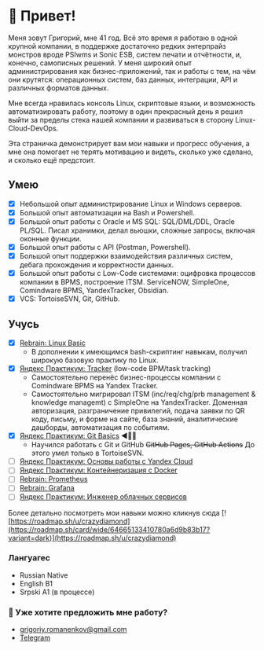 # 👋 Привет!

Меня зовут Григорий, мне 41 год.
Всё это время я работаю в одной крупной компании, в поддержке достаточно редких энтерпрайз монстров вроде PSIwms и Sonic ESB, систем печати и отчётности, и, конечно, самописных решений. У меня широкий опыт администрирования как бизнес-приложений, так и работы с тем, на чём они крутятся: операционных систем, баз данных, интеграции, API и различных форматов данных.

Мне всегда нравилась консоль Linux, скриптовые языки, и возможность автоматизировать работу, поэтому в один прекрасный день я решил выйти за пределы стека нашей компании и развиваться в сторону Linux-Cloud-DevOps.

Эта страничка демонстрирует вам мои навыки и прогресс обучения, а мне она помогает не терять мотивацию и видеть, сколько уже сделано, и сколько ещё предстоит.

## Умею
- [x] Небольшой опыт администрирование Linux и Windows серверов.
- [x] Большой опыт автоматизации на Bash и Powershell.
- [x] Большой опыт работы с Oracle и MS SQL: SQL/DML/DDL, Oracle PL/SQL. Писал хранимки, делал вьюшки, сложные запросы, включая оконные функции.
- [x] Большой опыт работы с API (Postman, Powershell).
- [x] Большой опыт поддержки взаимодействия различных систем, дебага прохождения и корректности данных.
- [x] Большой опыт работы с Low-Code системами: оцифровка процессов компании в BPMS, построение ITSM. 
ServiceNOW, SimpleOne, Comindware BPMS, YandexTracker, Obsidian.
- [x] VCS: TortoiseSVN, Git, GitHub.

## Учусь
- [x] [Rebrain: Linux Basic](https://rebrainme.com/linux-basics)
  - В дополнении к имеющимся bash-скриптинг навыкам, получил широкую базовую практику по Linux.
- [x] [Яндекс Практикум: Tracker](https://yandex.cloud/ru/training/tracker) (low-code BPM/task tracking)
  - Самостоятельно перенёс бизнес-процессы компании с Comindware BPMS на Yandex Tracker. 
  - Самостоятельно мигрировал ITSM (inc/req/chg/prb management & knowledge managemt) с SimpleOne на YandexTracker. Доменная авторизация, разграничение привилегий, подача заявки по QR коду, письму, и форме на сайте, база знаний, аналитические дашборды, автоматизация по событиям.
- [x] [Яндекс Практикум: Git Basics](https://practicum.yandex.ru/git-basics) <span style="color:gree">◀️👨‍🎓</span> 
  - Научился работать с Git и GitHub ~~GitHub Pages, GitHub Actions~~ 
До этого умел только в TortoiseSVN.
- [ ] [Яндекс Практикум: Основы работы с Yandex Cloud](https://yandex.cloud/ru/training/base)
- [ ] [Яндекс Практикум: Контейнеризация с Docker](https://yandex.cloud/ru/training/docker)
- [ ] [Rebrain: Prometheus](https://rebrainme.com/prometheus)
- [ ] [Rebrain: Grafana](https://rebrainme.com/grafana)
- [ ] [Яндекс Практикум: Инженер облачных сервисов](https://yandex.cloud/ru/training/ycloud)

Более детально посмотреть мои навыки можно кликнув сюда
[![https://roadmap.sh/u/crazydiamond](https://roadmap.sh/card/wide/64665133410780a6d9b83b17?variant=dark)](https://roadmap.sh/u/crazydiamond)

### Лангуагес
- Russian Native
- English B1
- Srpski A1 (в процессе)

### :email: Уже хотите предложить мне работу?
- grigoriy.romanenkov@gmail.com
- [Telegram](https://t.me/crazydiamond_ru)



 

